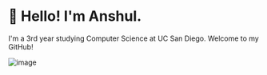 # 👋 Hello! I'm Anshul.
I'm a 3rd year studying Computer Science at UC San Diego. Welcome to my GitHub!

![image](https://github.com/anshulsinghh/anshulsinghh/blob/master/dino.gif)
